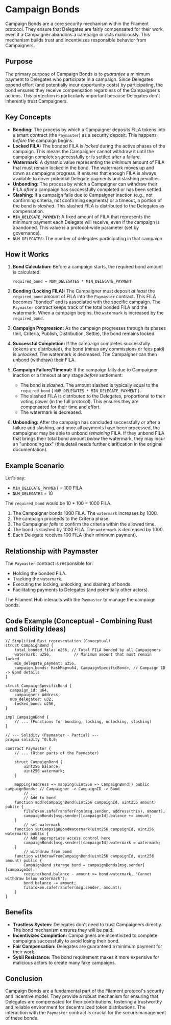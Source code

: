 # Campaign Bonds

Campaign Bonds are a core security mechanism within the Filament protocol. They ensure that Delegates are fairly compensated for their work, even if a Campaigner abandons a campaign or acts maliciously.  This mechanism builds trust and incentivizes responsible behavior from Campaigners.

## Purpose

The primary purpose of Campaign Bonds is to *guarantee* a minimum payment to Delegates who participate in a campaign.  Since Delegates expend effort (and potentially incur opportunity costs) by participating, the bond ensures they receive compensation regardless of the Campaigner's actions. This protection is particularly important because Delegates don't inherently trust Campaigners.

## Key Concepts

*   **Bonding:** The process by which a Campaigner deposits FILA tokens into a smart contract (the `Paymaster`) as a security deposit. This happens *before* the campaign begins.
*   **Locked FILA:**  The bonded FILA is *locked* during the active phases of the campaign.  This means the Campaigner cannot withdraw it until the campaign completes successfully or is settled after a failure.
*   **Watermark:**  A dynamic value representing the *minimum* amount of FILA that must remain locked in the bond. The watermark moves up and down as campaigns progress.  It ensures that enough FILA is always available to cover potential Delegate payments and slashing penalties.
*   **Unbonding:** The process by which a Campaigner can withdraw their FILA *after* a campaign has successfully completed or has been settled.
*   **Slashing:**  If a campaign fails due to Campaigner inaction (e.g., not confirming criteria, not confirming segments) or a timeout, a portion of the bond is *slashed*. This slashed FILA is distributed to the Delegates as compensation.
*   **`MIN_DELEGATE_PAYMENT`:**  A fixed amount of FILA that represents the minimum payment each Delegate will receive, even if the campaign is abandoned. This value is a protocol-wide parameter (set by governance).
* `NUM_DELEGATES`: The number of delegates participating in that campaign.

## How it Works

1.  **Bond Calculation:** Before a campaign starts, the required bond amount is calculated:

    ```
    required_bond = NUM_DELEGATES * MIN_DELEGATE_PAYMENT
    ```

2.  **Bonding (Locking FILA):** The Campaigner must deposit *at least* the `required_bond` amount of FILA into the `Paymaster` contract. This FILA becomes "bonded" and is associated with the specific campaign.  The `Paymaster` contract keeps track of the total bonded FILA and the watermark. When a campaign begins, the `watermark` is increased by the `required_bond`.

3.  **Campaign Progression:** As the campaign progresses through its phases (Init, Criteria, Publish, Distribution, Settle), the bond remains locked.

4.  **Successful Completion:** If the campaign completes successfully (tokens are distributed), the bond (minus any commissions or fees paid) is *unlocked*. The watermark is decreased. The Campaigner can then unbond (withdraw) their FILA.

5.  **Campaign Failure/Timeout:** If the campaign fails due to Campaigner inaction or a timeout at any stage *before* settlement:
    *   The bond is *slashed*. The amount slashed is typically equal to the `required_bond` ( `NUM_DELEGATES * MIN_DELEGATE_PAYMENT` ).
    *   The slashed FILA is distributed to the Delegates, proportional to their voting power (in the full protocol).  This ensures they are compensated for their time and effort.
    *   The watermark is decreased.

6. **Unbonding:** After the campaign has concluded successfully *or* after a failure and slashing, and once all payments have been processed, the campaigner may be able to unbond *remaining* FILA. If they unbond FILA that brings their total bond amount *below* the watermark, they may incur an "unbonding tax" (this detail needs further clarification in the original documentation).

## Example Scenario

Let's say:

*   `MIN_DELEGATE_PAYMENT` = 100 FILA
*   `NUM_DELEGATES` = 10

The `required_bond` would be 10 * 100 = 1000 FILA.

1.  The Campaigner bonds 1000 FILA. The `watermark` increases by 1000.
2.  The campaign proceeds to the Criteria phase.
3.  The Campaigner *fails* to confirm the criteria within the allowed time.
4.  The bond is slashed by 1000 FILA. The `watermark` is decreased by 1000.
5.  Each Delegate receives 100 FILA (their minimum payment).

## Relationship with Paymaster

The `Paymaster` contract is responsible for:

*   Holding the bonded FILA.
*   Tracking the `watermark`.
*   Executing the locking, unlocking, and slashing of bonds.
*   Facilitating payments to Delegates (and potentially other actors).

The Filament Hub interacts with the `Paymaster` to manage the campaign bonds.

## Code Example (Conceptual - Combining Rust and Solidity Ideas)

```rust,ignore
// Simplified Rust representation (Conceptual)
struct CampaignBond {
    total_bonded_fila: u256, // Total FILA bonded by all Campaigners
    watermark: u256,          // Minimum amount that must remain locked
    min_delegate_payment: u256,
    campaign_bonds: HashMap<u64, CampaignSpecificBond>, // Campaign ID -> Bond details
}

struct CampaignSpecificBond {
  campaign_id: u64,
	campaigner: Address,
  num_delegates: u32,
	locked_bond: u256,
}

impl CampaignBond {
    // ... (Functions for bonding, locking, unlocking, slashing)
}

// --- Solidity (Paymaster - Partial) ---
pragma solidity ^0.8.0;

contract Paymaster {
    // ... (Other parts of the Paymaster)

    struct CampaignBond {
        uint256 balance;
        uint256 watermark;
    }

    mapping(address => mapping(uint256 => CampaignBond)) public campaignBonds; // Campaigner -> CampaignID -> Bond
		// ...
		// Add to bond
    function addToCampaignBond(uint256 campaignId, uint256 amount) public {
        filaToken.safeTransferFrom(msg.sender, address(this), amount);
        campaignBonds[msg.sender][campaignId].balance += amount;
    }
		// set watermark
    function setCampaignBondWatermark(uint256 campaignId, uint256 watermark) public {
        // Add appropriate access control here
        campaignBonds[msg.sender][campaignId].watermark = watermark;
    }
		// withdraw from bond
    function withdrawFromCampaignBond(uint256 campaignId, uint256 amount) public {
        CampaignBond storage bond = campaignBonds[msg.sender][campaignId];
        require(bond.balance - amount >= bond.watermark, "Cannot withdraw below watermark");
        bond.balance -= amount;
        filaToken.safeTransfer(msg.sender, amount);
    }
}
```

## Benefits

*   **Trustless System:**  Delegates don't need to trust Campaigners directly. The bond mechanism ensures they will be paid.
*   **Incentivizes Completion:** Campaigners are incentivized to complete campaigns successfully to avoid losing their bond.
*   **Fair Compensation:**  Delegates are guaranteed a minimum payment for their work.
*   **Sybil Resistance:**  The bond requirement makes it more expensive for malicious actors to create many fake campaigns.

## Conclusion

Campaign Bonds are a fundamental part of the Filament protocol's security and incentive model. They provide a robust mechanism for ensuring that Delegates are compensated for their contributions, fostering a trustworthy and reliable environment for decentralized token distributions. The interaction with the `Paymaster` contract is crucial for the secure management of these bonds.
